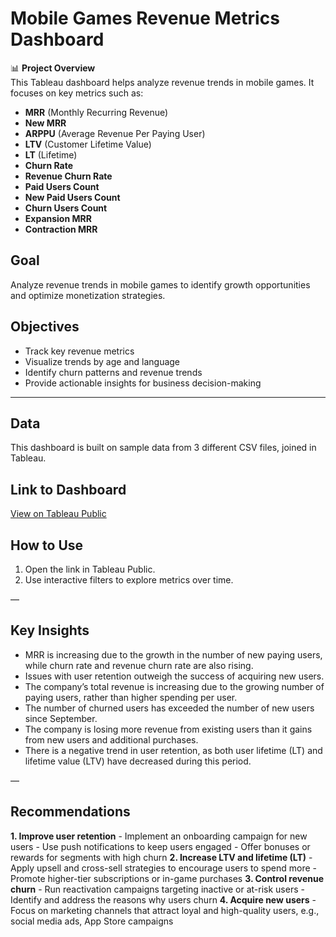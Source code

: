 # Mobile Games Revenue Metrics Dashboard

📊 **Project Overview**  
This Tableau dashboard helps analyze revenue trends in mobile games. It focuses on key metrics such as:

- **MRR** (Monthly Recurring Revenue)  
- **New MRR**  
- **ARPPU** (Average Revenue Per Paying User)  
- **LTV** (Customer Lifetime Value)  
- **LT** (Lifetime)  
- **Churn Rate**
- **Revenue Churn Rate**
- **Paid Users Count**
- **New Paid Users Count**
- **Churn Users Count**
- **Expansion MRR**
- **Contraction MRR**


## Goal
Analyze revenue trends in mobile games to identify growth opportunities and optimize monetization strategies.

## Objectives
- Track key revenue metrics  
- Visualize trends by age and language 
- Identify churn patterns and revenue trends
- Provide actionable insights for business decision-making

---

## Data
This dashboard is built on sample data from 3 different CSV files, joined in Tableau.

## Link to Dashboard
[View on Tableau Public](https://public.tableau.com/app/profile/olena.ryzuk/viz/FinalProjectnew/Revenuemetrics?publish=yes)

## How to Use
1. Open the link in Tableau Public.  
2. Use interactive filters to explore metrics over time.  

—

## Key Insights
- MRR is increasing due to the growth in the number of new paying users, while churn rate and revenue churn rate are also rising.
- Issues with user retention outweigh the success of acquiring new users.
- The company’s total revenue is increasing due to the growing number of paying users, rather than higher spending per user.
- The number of churned users has exceeded the number of new users since September.
- The company is losing more revenue from existing users than it gains from new users and additional purchases.
- There is a negative trend in user retention, as both user lifetime (LT) and lifetime value (LTV) have decreased during this period.

—

## Recommendations
 **1. Improve user retention**
    - Implement an onboarding campaign for new users
    - Use push notifications to keep users engaged
    - Offer bonuses or rewards for segments with high churn
 **2. Increase LTV and lifetime (LT)**
    - Apply upsell and cross-sell strategies to encourage users to spend more
    - Promote higher-tier subscriptions or in-game purchases
 **3. Control revenue churn**
    - Run reactivation campaigns targeting inactive or at-risk users
    - Identify and address the reasons why users churn
 **4. Acquire new users**
    - Focus on marketing channels that attract loyal and high-quality users, e.g., social media ads, App Store campaigns

